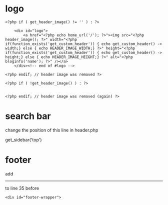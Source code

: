 logo
======


	<?php if ( get_header_image() != '' ) : ?>
               
        <div id="logo">
            <a href="<?php echo home_url('/'); ?>"><img src="<?php header_image(); ?>" width="<?php if(function_exists('get_custom_header')) { echo get_custom_header() -> width;} else { echo HEADER_IMAGE_WIDTH;} ?>" height="<?php if(function_exists('get_custom_header')) { echo get_custom_header() -> height;} else { echo HEADER_IMAGE_HEIGHT;} ?>" alt="<?php bloginfo('name'); ?>" /></a>
        </div><!-- end of #logo -->
        
    <?php endif; // header image was removed ?>

    <?php if ( !get_header_image() ) : ?>
                

    <?php endif; // header image was removed (again) ?>



search bar
==========
change the position of this line in header.php


get_sidebar('top')


footer
======
add <hr>
to line 35 before 

    <div id="footer-wrapper">
    
